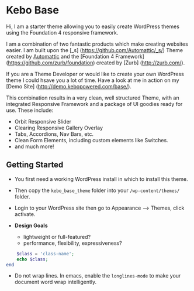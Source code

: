# Kebo Base

Hi, I am a starter theme allowing you to easily create WordPress themes using the Foundation 4 responsive framework.

I am a combination of two fantastic products which make creating websites easier. I am built upon the [_s] (https://github.com/Automattic/_s/) Theme created by [Automattic](http://automattic.com/) and the [Foundation 4 Framework] (https://github.com/zurb/foundation) created by [Zurb] (http://zurb.com/).

If you are a Theme Developer or would like to create your own WordPress theme I could hsave you a lot of time. Have a look at me in action on my [Demo Site] (http://demo.kebopowered.com/base/).

This combination results in a very clean, well structured Theme, with an integrated Responsive Framework and a package of UI goodies ready for use. These include:

* Orbit Responsive Slider
* Clearing Responsive Gallery Overlay
* Tabs, Accordions, Nav Bars, etc.
* Clean Form Elements, including custom elements like Switches.
* and much more!

## Getting Started

* You first need a working WordPress install in which to install this theme.
* Then copy the `kebo_base_theme` folder into your `/wp-content/themes/` folder.
* Login to your WordPress site then go to Appearance --> Themes, click activate.

* **Design Goals**
  - lightweight or full-featured?
  - performance, flexibility, expressiveness?


```php
    $class = 'class-name';
    echo $class;
end
```

* Do not wrap lines. In emacs, enable the `longlines-mode` to make your document word wrap intelligently.